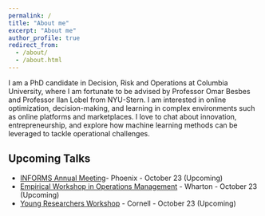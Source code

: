 ```yaml
---
permalink: /
title: "About me"
excerpt: "About me"
author_profile: true
redirect_from: 
  - /about/
  - /about.html
---
```


I am a PhD candidate in Decision, Risk and Operations at Columbia University, where I am fortunate to be advised by Professor Omar Besbes and Professor Ilan Lobel from NYU-Stern. I am interested in online optimization, decision-making, and learning in complex environments such as online platforms and marketplaces. I love to chat about innovation, entrepreneurship, and explore how machine learning methods can be leveraged to tackle operational challenges.

## Upcoming Talks 

- [INFORMS Annual Meeting](https://meetings.informs.org/wordpress/phoenix2023/)- Phoenix - October 23 (Upcoming)
- [Empirical Workshop in Operations Management](https://oid.wharton.upenn.edu/department-information/seminars-conferences/workshop-for-empirical-research-in-operations-management/) - Wharton - October 23 (Upcoming)
- [Young Researchers Workshop](https://www.orie.cornell.edu/orie-events/young-reseachers-workshop-2023) - Cornell - October 23 (Upcoming)

